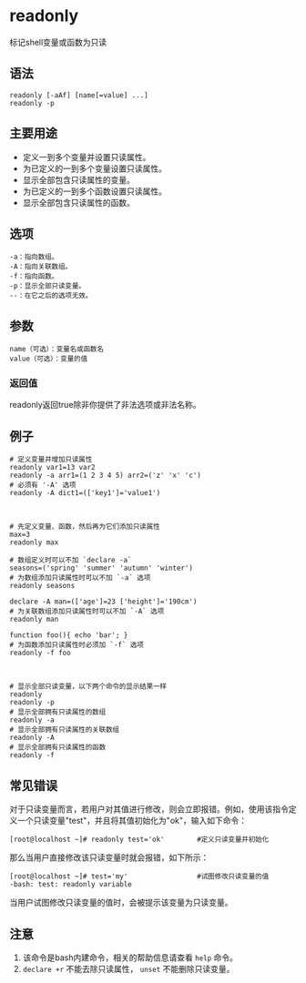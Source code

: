 #  readonly

标记shell变量或函数为只读

##  语法

    
    
    readonly [-aAf] [name[=value] ...]
    readonly -p
    

##  主要用途

  * 定义一到多个变量并设置只读属性。 
  * 为已定义的一到多个变量设置只读属性。 
  * 显示全部包含只读属性的变量。 
  * 为已定义的一到多个函数设置只读属性。 
  * 显示全部包含只读属性的函数。 

##  选项

    
    
    -a：指向数组。
    -A：指向关联数组。
    -f：指向函数。
    -p：显示全部只读变量。
    --：在它之后的选项无效。
    

##  参数

    
    
    name（可选）：变量名或函数名
    value（可选）：变量的值
    

###  返回值

readonly返回true除非你提供了非法选项或非法名称。

##  例子

    
    
    # 定义变量并增加只读属性
    readonly var1=13 var2
    readonly -a arr1=(1 2 3 4 5) arr2=('z' 'x' 'c')
    # 必须有 '-A' 选项
    readonly -A dict1=(['key1']='value1')
    
    
    
    # 先定义变量、函数，然后再为它们添加只读属性
    max=3
    readonly max
    
    # 数组定义时可以不加 `declare -a`
    seasons=('spring' 'summer' 'autumn' 'winter')
    # 为数组添加只读属性时可以不加 `-a` 选项
    readonly seasons
    
    declare -A man=(['age']=23 ['height']='190cm')
    # 为关联数组添加只读属性时可以不加 `-A` 选项
    readonly man
    
    function foo(){ echo 'bar'; }
    # 为函数添加只读属性时必须加 `-f` 选项
    readonly -f foo
    
    
    
    # 显示全部只读变量，以下两个命令的显示结果一样
    readonly
    readonly -p
    # 显示全部拥有只读属性的数组
    readonly -a
    # 显示全部拥有只读属性的关联数组
    readonly -A
    # 显示全部拥有只读属性的函数
    readonly -f
    

##  常见错误

对于只读变量而言，若用户对其值进行修改，则会立即报错。例如，使用该指令定义一个只读变量"test"，并且将其值初始化为"ok"，输入如下命令：

    
    
    [root@localhost ~]# readonly test='ok'        #定义只读变量并初始化 
    

那么当用户直接修改该只读变量时就会报错，如下所示：

    
    
    [root@localhost ~]# test='my'                 #试图修改只读变量的值
    -bash: test: readonly variable
    

当用户试图修改只读变量的值时，会被提示该变量为只读变量。

##  注意

  1. 该命令是bash内建命令，相关的帮助信息请查看 ` help ` 命令。 
  2. ` declare +r ` 不能去除只读属性， ` unset ` 不能删除只读变量。 

